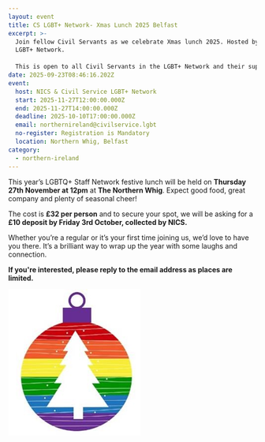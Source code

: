 ```yaml
---
layout: event
title: CS LGBT+ Network- Xmas Lunch 2025 Belfast
excerpt: >-
  Join fellow Civil Servants as we celebrate Xmas lunch 2025. Hosted by the NICS
  LGBT+ Network. 

  This is open to all Civil Servants in the LGBT+ Network and their supportive family & friends.
date: 2025-09-23T08:46:16.202Z
event:
  host: NICS & Civil Service LGBT+ Network
  start: 2025-11-27T12:00:00.000Z
  end: 2025-11-27T14:00:00.000Z
  deadline: 2025-10-10T17:00:00.000Z
  email: northernireland@civilservice.lgbt
  no-register: Registration is Mandatory
  location: Northern Whig, Belfast
category:
  - northern-ireland
---
```

This year’s LGBTQ+ Staff Network festive lunch will be held on **Thursday 27th November at 12pm** at **The Northern Whig**. Expect good food, great company and plenty of seasonal cheer!

The cost is **£32 per person** and to secure your spot, we will be asking for a **£10 deposit by Friday 3rd October, collected by NICS.**

Whether you’re a regular or it’s your first time joining us, we’d love to have you there. It’s a brilliant way to wrap up the year with some laughs and connection.

**If you're interested, please reply to the email address as places are limited.**

![](/assets/images/uploads/cb.jpg)